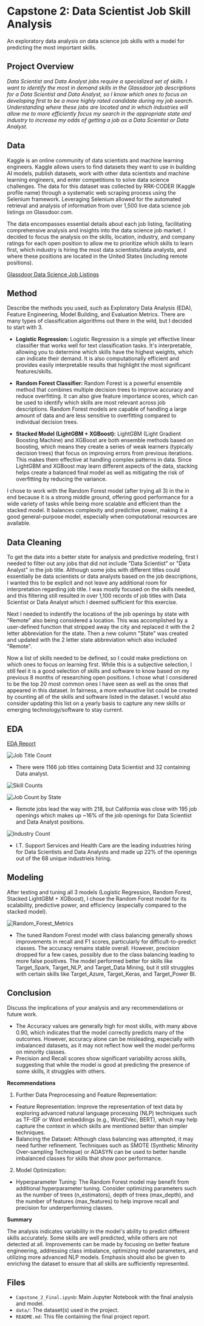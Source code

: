# Capstone 2: Data Scientist Job Skill Analysis
An exploratory data analysis on data science job skills with a model for predicting the most important skills.

## Project Overview
_Data Scientist and Data Analyst jobs require a specialized set of skills. I want to identify the most in demand skills in the Glassdoor job descriptions for a Data Scientist and Data Analyst, so I know which ones  to focus on developing first to be a more highly rated candidate during my job search. Understanding where these jobs are located and in which industries will allow me to more efficiently focus my search in the appropriate state and industry to increase my odds of getting a job as a Data Scientist or Data Analyst._

## Data
Kaggle is an online community of data scientists and machine learning engineers. Kaggle allows users to find datasets they want to use in building AI models, publish datasets, work with other data scientists and machine learning engineers, and enter competitions to solve data science challenges. The data for this dataset was collected by RRK-CODER (Kaggle profile name) through a systematic web scraping process using the Selenium framework. Leveraging Selenium allowed for the automated retrieval and analysis of information from over 1,500 live data science job listings on Glassdoor.com. 

The data encompasses essential details about each job listing, facilitating comprehensive analysis and insights into the data science job market. I decided to focus the analysis on the skills, location, industry, and company ratings for each open position to allow me to prioritize which skills to learn first, which industry is hiring the most data scientists/data analysts, and where these positions are located in the United States (including remote positions).

[Glassdoor Data Science Job Listings](https://www.kaggle.com/datasets/rrkcoder/glassdoor-data-science-job-listings/data)

## Method
Describe the methods you used, such as Exploratory Data Analysis (EDA), Feature Engineering, Model Building, and Evaluation Metrics.
There are many types of classification algorithms out there in the wild, but I decided to start with 3.

 - **Logistic Regression:**  Logistic Regression is a simple yet effective linear classifier that works well for text classification tasks. It's interpretable, allowing you to determine which skills have the highest weights, 					which can indicate their demand. It is also computationally efficient and provides easily interpretable results that highlight the most significant features/skills.
       
 - **Random Forest Classifier:**  Random Forest is a powerful ensemble method that combines multiple decision trees to improve accuracy and reduce overfitting. It can also give feature importance scores, which can be used         to identify which skills are most relevant across job descriptions. Random Forest models are capable of handling a large amount of data and are less sensitive to overfitting compared to individual decision trees.
  
 - **Stacked Model (LightGBM + XGBoost):**  LightGBM (Light Gradient Boosting Machine) and XGBoost are both ensemble methods based on boosting, which means they create a series of weak learners (typically decision trees)          that focus on improving errors from previous iterations. This makes them effective at handling complex patterns in data. Since LightGBM and XGBoost may learn different aspects of the data, stacking helps create a             balanced final model as well as mitigating the risk of overfitting by reducing the variance.

I chose to work with the Random Forest model (after trying all 3) in the in end because it is a strong middle ground, offering good performance for a wide variety of tasks while being more scalable and efficient than the stacked model. It balances complexity and predictive power, making it a good general-purpose model, especially when computational resources are available.

## Data Cleaning
To get the data into a better state for analysis and predictive modeling, first I needed to filter out any jobs that did not include "Data Scientist" or "Data Analyst" in the job title. Although some jobs with different titles could essentially be data scientists or data analysts based on the job descriptions, I wanted this to be explicit and not leave any additional room for interpretation regarding job title. I was mostly focused on the skills needed, and this filtering still resulted in over 1,100 records of job titles with Data Scientist or Data Analyst which I deemed sufficient for this exercise. 

Next I needed to indentify the locations of the job openings by state with "Remote" also being considered a location. This was accomplished by a user-defined function that stripped away the city and replaced it with the 2 letter abbreviation for the state. Then a new column "State" was created and updated with the 2 letter state abbreviation which also included "Remote".

Now a list of skills needed to be defined, so I could make predictions on which ones to focus on learning first. While this is a subjective selection, I still feel it is a good selection of skills and software to know based on my previous 8 months of researching open positions. I chose what I considered to be the top 20 most common ones I have seen as well as the ones that appeared in this dataset. In fairness, a more exhaustive list could be created by counting all of the skills and software listed in the dataset. I would also consider updating this list on a yearly basis to capture any new skills or emerging technology/software to stay current.

## EDA
[EDA Report](https://nbviewer.org/github.com/jwharmeriv/Data_Science_Job_Skills/blob/main/Capstone%202/Capstone_2_Final.ipynb)

![Job Title Count](https://github.com/jwharmeriv/Data_Science_Job_Skills/blob/main/Capstone%202/Images/Job%20Title%20Count.png)

- There were 1166 job titles containing Data Scientist and 32 containing Data analyst.

![Skill Counts](https://github.com/jwharmeriv/Data_Science_Job_Skills/blob/main/Capstone%202/Images/Skill%20Counts.png)


![Job Count by State](https://github.com/jwharmeriv/Data_Science_Job_Skills/blob/main/Capstone%202/Images/Job%20Counts%20by%20State.png)

- Remote jobs lead the way with 218, but California was close with 195 job openings which makes up ~16% of the job openings for Data Scientist and Data Analyst positions.

![Industry Count](https://github.com/jwharmeriv/Data_Science_Job_Skills/blob/main/Capstone%202/Images/Industry%20Hiring%20Counts.png)

- I.T. Support Services and Health Care are the leading industries hiring for Data Scientists and Data Analysts and made up 22% of the openings out of the 68 unique industrieis hiring. 

## Modeling
After testing and tuning all 3 models (Logistic Regression, Random Forest, Stacked LightGBM + XGBoost), I chose the Random Forest model for its scalability, predictive power, and efficiency (especially compared to the stacked model).

![Random_Forest_Metrics](https://github.com/jwharmeriv/Data_Science_Job_Skills/blob/main/Capstone%202/Images/Random_Forest_Metrics.png)

- The tuned Random Forest model with class balancing generally shows improvements in recall and F1 scores, particularly for difficult-to-predict classes. The accuracy remains stable overall. However, precision dropped for a few cases, possibly due to the class balancing leading to more false positives. The model performed better for skills like Target_Spark, Target_NLP, and Target_Data Mining, but it still struggles with certain skills like Target_Azure, Target_Keras, and Target_Power BI.

## Conclusion
Discuss the implications of your analysis and any recommendations or future work.

- The Accuracy values are generally high for most skills, with many above 0.90, which indicates that the model correctly predicts many of the outcomes. However, accuracy alone can be misleading, especially with imbalanced datasets, as it may not reflect how well the model performs on minority classes.
- Precision and Recall scores show significant variability across skills, suggesting that while the model is good at predicting the presence of some skills, it struggles with others.

**Recommendations**
1. Further Data Preprocessing and Feature Representation:
 - Feature Representation: Improve the representation of text data by exploring advanced natural language processing (NLP) techniques such as TF-IDF or Word embeddings (e.g., Word2Vec, BERT), which may help capture the context in which skills are mentioned better than simpler techniques.
 - Balancing the Dataset: Although class balancing was attempted, it may need further refinement. Techniques such as SMOTE (Synthetic Minority Over-sampling Technique) or ADASYN can be used to better handle imbalanced classes for skills that show poor performance.

2. Model Optimization:
 - Hyperparameter Tuning: The Random Forest model may benefit from additional hyperparameter tuning. Consider optimizing parameters such as the number of trees (n_estimators), depth of trees (max_depth), and the number of features (max_features) to help improve recall and precision for underperforming classes.

**Summary**

The analysis indicates variability in the model's ability to predict different skills accurately. Some skills are well predicted, while others are not detected at all. Improvements can be made by focusing on better feature engineering, addressing class imbalance, optimizing model parameters, and utilizing more advanced NLP models. Emphasis should also be given to enriching the dataset to ensure that all skills are sufficiently represented.

## Files
- `Capstone_2_Final.ipynb`: Main Jupyter Notebook with the final analysis and model.
- `data/`: The dataset(s) used in the project.
- `README.md`: This file containing the final project report.

